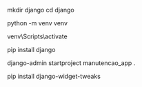 mkdir django
cd django

python -m venv venv

venv\Scripts\activate

pip install django

django-admin startproject manutencao_app .

pip install django-widget-tweaks
